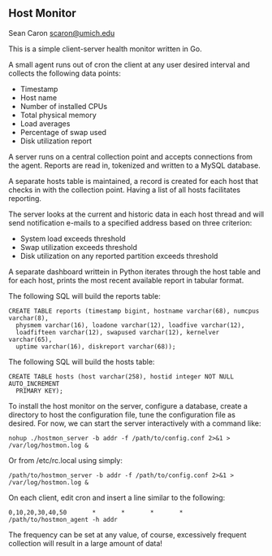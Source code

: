 Host Monitor
------------

Sean Caron
scaron@umich.edu

This is a simple client-server health monitor written in Go.

A small agent runs out of cron the client at any user desired interval and
collects the following data points:

* Timestamp
* Host name
* Number of installed CPUs
* Total physical memory
* Load averages
* Percentage of swap used
* Disk utilization report

A server runs on a central collection point and accepts connections from the
agent. Reports are read in, tokenized and written to a MySQL database.

A separate hosts table is maintained, a record is created for each host that
checks in with the collection point. Having a list of all hosts facilitates
reporting.

The server looks at the current and historic data in each host thread and will
send notification e-mails to a specified address based on three criterion:

* System load exceeds threshold
* Swap utilization exceeds threshold
* Disk utilization on any reported partition exceeds threshold

A separate dashboard writtein in Python iterates through the host table and
for each host, prints the most recent available report in tabular format.

The following SQL will build the reports table:

```
CREATE TABLE reports (timestamp bigint, hostname varchar(68), numcpus varchar(8),
  physmem varchar(16), loadone varchar(12), loadfive varchar(12),
  loadfifteen varchar(12), swapused varchar(12), kernelver varchar(65),
  uptime varchar(16), diskreport varchar(68));
```

The following SQL will build the hosts table:

```
CREATE TABLE hosts (host varchar(258), hostid integer NOT NULL AUTO_INCREMENT
  PRIMARY KEY);
```

To install the host monitor on the server, configure a database, create a directory to host the configuration file, tune the configuration file as desired. For now, we can start the server interactively with a command like:

```
nohup ./hostmon_server -b addr -f /path/to/config.conf 2>&1 > /var/log/hostmon.log &
```

Or from /etc/rc.local using simply:

```
/path/to/hostmon_server -b addr -f /path/to/config.conf 2>&1 > /var/log/hostmon.log &
```

On each client, edit cron and insert a line similar to the following:

```
0,10,20,30,40,50       *       *       *       *       /path/to/hostmon_agent -h addr
```

The frequency can be set at any value, of course, excessively frequent collection will result in a large amount of data!

